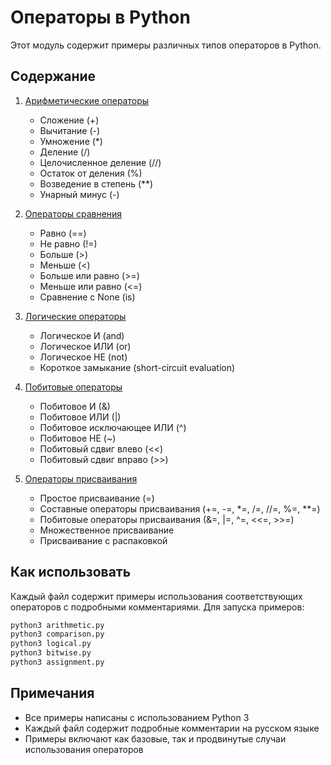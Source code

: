 # Операторы в Python

Этот модуль содержит примеры различных типов операторов в Python.

## Содержание

1. [Арифметические операторы](arithmetic.py)
   - Сложение (+)
   - Вычитание (-)
   - Умножение (*)
   - Деление (/)
   - Целочисленное деление (//)
   - Остаток от деления (%)
   - Возведение в степень (**)
   - Унарный минус (-)

2. [Операторы сравнения](comparison.py)
   - Равно (==)
   - Не равно (!=)
   - Больше (>)
   - Меньше (<)
   - Больше или равно (>=)
   - Меньше или равно (<=)
   - Сравнение с None (is)

3. [Логические операторы](logical.py)
   - Логическое И (and)
   - Логическое ИЛИ (or)
   - Логическое НЕ (not)
   - Короткое замыкание (short-circuit evaluation)

4. [Побитовые операторы](bitwise.py)
   - Побитовое И (&)
   - Побитовое ИЛИ (|)
   - Побитовое исключающее ИЛИ (^)
   - Побитовое НЕ (~)
   - Побитовый сдвиг влево (<<)
   - Побитовый сдвиг вправо (>>)

5. [Операторы присваивания](assignment.py)
   - Простое присваивание (=)
   - Составные операторы присваивания (+=, -=, *=, /=, //=, %=, **=)
   - Побитовые операторы присваивания (&=, |=, ^=, <<=, >>=)
   - Множественное присваивание
   - Присваивание с распаковкой

## Как использовать

Каждый файл содержит примеры использования соответствующих операторов с подробными комментариями. Для запуска примеров:

```bash
python3 arithmetic.py
python3 comparison.py
python3 logical.py
python3 bitwise.py
python3 assignment.py
```

## Примечания

- Все примеры написаны с использованием Python 3
- Каждый файл содержит подробные комментарии на русском языке
- Примеры включают как базовые, так и продвинутые случаи использования операторов 